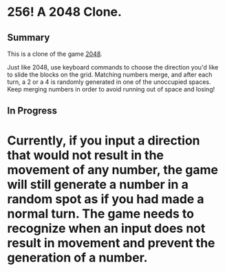 # 256! A 2048 Clone.

## Summary

This is a clone of the game [2048](http://gabrielecirulli.github.io/2048/).

Just like 2048, use keyboard commands to choose the direction you'd like to slide the blocks on the grid. Matching numbers merge, and after each turn, a 2 or a 4 is randomly generated in one of the unoccupied spaces. Keep merging numbers in order to avoid running out of space and losing!


## In Progress

# Currently, if you input a direction that would not result in the movement of any number, the game will still generate a number in a random spot as if you had made a normal turn. The game needs to recognize when an input does not result in movement and prevent the generation of a number. 
